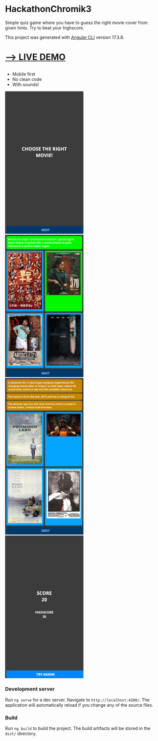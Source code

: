 # HackathonChromik3

Simple quiz game where you have to guess the right movie cover from given hints.
Try to beat your highscore.

This project was generated with [Angular CLI](https://github.com/angular/angular-cli) version 17.3.8.

<h1><a href="https://leon-bor.github.io/ht-chromik-3/" target="_blank">--> LIVE DEMO</a></h1>

##

- Mobile first
- No clean code
- With sounds!

<img src="https://raw.githubusercontent.com/Leon-Bor/ht-chromik-3/main/src/assets/screen-1.png" width="256"/>
<img src="https://raw.githubusercontent.com/Leon-Bor/ht-chromik-3/main/src/assets/screen-2.png" width="256"/>
<img src="https://raw.githubusercontent.com/Leon-Bor/ht-chromik-3/main/src/assets/screen-3.png" width="256"/>
<img src="https://raw.githubusercontent.com/Leon-Bor/ht-chromik-3/main/src/assets/screen-4.png" width="256"/>

### Development server

Run `ng serve` for a dev server. Navigate to `http://localhost:4200/`. The application will automatically reload if you change any of the source files.

### Build

Run `ng build` to build the project. The build artifacts will be stored in the `dist/` directory.
